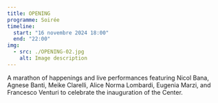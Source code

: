 ```yaml
---
title: OPENING
programme: Soirée
timeline:
  start: "16 novembre 2024 18:00"
  end: "22:00"
img:
  - src: ./OPENING-02.jpg
    alt: Image description
---
```


A marathon of happenings and live performances featuring Nicol Bana, Agnese Banti, Meike Clarelli, Alice Norma Lombardi, Eugenia Marzi, and Francesco Venturi to celebrate the inauguration of the Center.
